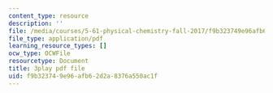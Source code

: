 ```yaml
---
content_type: resource
description: ''
file: /media/courses/5-61-physical-chemistry-fall-2017/f9b323749e96afb62d2a8376a550ac1f_gkRRlmes_jE.pdf
file_type: application/pdf
learning_resource_types: []
ocw_type: OCWFile
resourcetype: Document
title: 3play pdf file
uid: f9b32374-9e96-afb6-2d2a-8376a550ac1f
---
```

